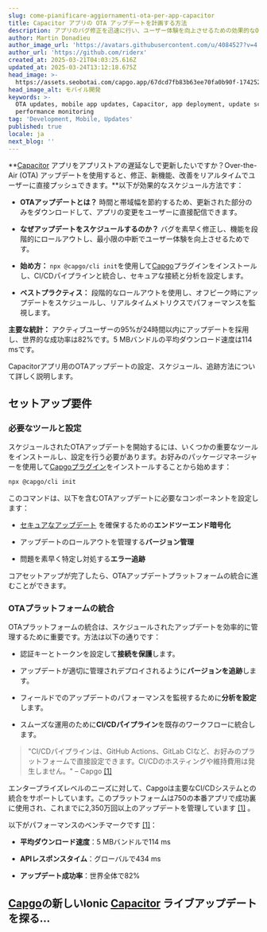 ```yaml
---
slug: come-pianificare-aggiornamenti-ota-per-app-capacitor
title: Capacitor アプリの OTA アップデートを計画する方法
description: アプリのバグ修正を迅速に行い、ユーザー体験を向上させるための効果的なOTAアップデートの計画方法を学びましょう。
author: Martin Donadieu
author_image_url: 'https://avatars.githubusercontent.com/u/4084527?v=4'
author_url: 'https://github.com/riderx'
created_at: 2025-03-21T04:03:25.616Z
updated_at: 2025-03-24T13:12:18.675Z
head_image: >-
  https://assets.seobotai.com/capgo.app/67dcd7fb83b63ee70fa0b90f-1742529933736.jpg
head_image_alt: モバイル開発
keywords: >-
  OTA updates, mobile app updates, Capacitor, app deployment, update scheduling,
  performance monitoring
tag: 'Development, Mobile, Updates'
published: true
locale: ja
next_blog: ''
---
```

**[Capacitor](https://capacitorjs.com/) アプリをアプリストアの遅延なしで更新したいですか？Over-the-Air (OTA) アップデートを使用すると、修正、新機能、改善をリアルタイムでユーザーに直接プッシュできます。**以下が効果的なスケジュール方法です：

- **OTAアップデートとは？** 時間と帯域幅を節約するため、更新された部分のみをダウンロードして、アプリの変更をユーザーに直接配信できます。

- **なぜアップデートをスケジュールするのか？** バグを素早く修正し、機能を段階的にロールアウトし、最小限の中断でユーザー体験を向上させるためです。

- **始め方：** `npx @capgo/cli init`を使用して[Capgo](https://capgo.app/)プラグインをインストールし、CI/CDパイプラインと統合し、セキュアな接続と分析を設定します。

- **ベストプラクティス：** 段階的なロールアウトを使用し、オフピーク時にアップデートをスケジュールし、リアルタイムメトリクスでパフォーマンスを監視します。

**主要な統計：** アクティブユーザーの95%が24時間以内にアップデートを採用し、世界的な成功率は82%です。5 MBバンドルの平均ダウンロード速度は114 msです。

Capacitorアプリ用のOTAアップデートの設定、スケジュール、追跡方法について詳しく説明します。

## セットアップ要件

### 必要なツールと設定

スケジュールされたOTAアップデートを開始するには、いくつかの重要なツールをインストールし、設定を行う必要があります。お好みのパッケージマネージャーを使用して[Capgoプラグイン](https://capgo.app/plugins/)をインストールすることから始めます：

```bash
npx @capgo/cli init
```

このコマンドは、以下を含むOTAアップデートに必要なコンポーネントを設定します：

- [セキュアなアップデート](https://capgo.app/docs/plugin/cloud-mode/hybrid-update/) を確保するための**エンドツーエンド暗号化**

- アップデートのロールアウトを管理する**バージョン管理**

- 問題を素早く特定し対処する**エラー追跡**

コアセットアップが完了したら、OTAアップデートプラットフォームの統合に進むことができます。

### OTAプラットフォームの統合

OTAプラットフォームの統合は、スケジュールされたアップデートを効率的に管理するために重要です。方法は以下の通りです：

- 認証キーとトークンを設定して**接続を保護**します。

- アップデートが適切に管理されデプロイされるように**バージョンを追跡**します。

- フィールドでのアップデートのパフォーマンスを監視するために**分析を設定**します。

- スムーズな運用のために**CI/CDパイプライン**を既存のワークフローに統合します。

> "CI/CDパイプラインは、GitHub Actions、GitLab CIなど、お好みのプラットフォームで直接設定できます。CI/CDのホスティングや維持費用は発生しません。" – Capgo [\[1\]](https://capgo.app/)

エンタープライズレベルのニーズに対して、Capgoは主要なCI/CDシステムとの統合をサポートしています。このプラットフォームは750の本番アプリで成功裏に使用され、これまでに2,350万回以上のアップデートを管理しています [\[1\]](https://capgo.app/) 。

以下がパフォーマンスのベンチマークです [\[1\]](https://capgo.app/)：

- **平均ダウンロード速度**：5 MBバンドルで114 ms

- **APIレスポンスタイム**：グローバルで434 ms

- **アップデート成功率**：世界全体で82%

## [Capgo](https://capgo.app/)の新しいIonic [Capacitor](https://capacitorjs.com/) ライブアップデートを探る...
